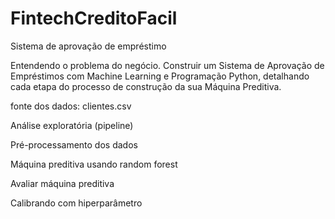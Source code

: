 # FintechCreditoFacil
Sistema de aprovação de empréstimo


Entendendo o problema do negócio.
Construir um Sistema de Aprovação de Empréstimos com Machine Learning e
Programação Python, detalhando cada etapa do processo de construção da sua Máquina Preditiva.

fonte dos dados: clientes.csv

Análise exploratória (pipeline)

Pré-processamento dos dados

Máquina preditiva usando random forest

Avaliar máquina preditiva

Calibrando com hiperparâmetro
